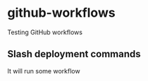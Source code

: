 # github-workflows

Testing GitHub workflows

## Slash deployment commands

It will run some workflow
